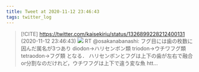 ```yaml
---
title: Tweet at 2020-11-12 23:46:43
tags: twitter_log
---
```


> [!CITE] https://twitter.com/kaisekiriu/status/1326899228212400131 (2020-11-12 23:46:43)
> ![](https://twitter.com/kaisekiriu/status/1326899228212400131)
> RT @osakanabanashi: フグ目には歯の枚数に因んだ属名が3つあり
> diodon→ハリセンボン類
> triodon→ウチワフグ類
> tetraodon→フグ類
> となる．
> ハリセンボンとフグは上下の歯が左右で融合or分割なのだけれど，ウチワフグは上下で違う変な魚 htt…
